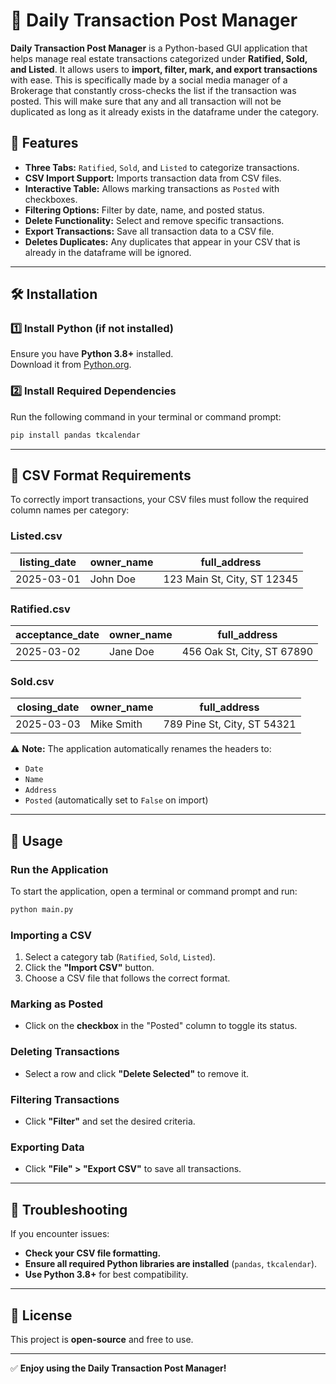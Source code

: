 # 🏡 Daily Transaction Post Manager

**Daily Transaction Post Manager** is a Python-based GUI application that helps manage real estate transactions categorized under **Ratified, Sold, and Listed**. It allows users to **import, filter, mark, and export transactions** with ease. This is specifically made by a social media manager of a Brokerage that constantly cross-checks the list if the transaction was posted. This will make sure that any and all transaction will not be duplicated as long as it already exists in the dataframe under the category. 

## 📌 Features
- **Three Tabs:** `Ratified`, `Sold`, and `Listed` to categorize transactions.
- **CSV Import Support:** Imports transaction data from CSV files.
- **Interactive Table:** Allows marking transactions as `Posted` with checkboxes.
- **Filtering Options:** Filter by date, name, and posted status.
- **Delete Functionality:** Select and remove specific transactions.
- **Export Transactions:** Save all transaction data to a CSV file.
- **Deletes Duplicates:** Any duplicates that appear in your CSV that is already in the dataframe will be ignored. 

---

## 🛠️ Installation

### 1️⃣ Install Python (if not installed)
Ensure you have **Python 3.8+** installed.  
Download it from [Python.org](https://www.python.org/downloads/).

### 2️⃣ Install Required Dependencies
Run the following command in your terminal or command prompt:

```sh
pip install pandas tkcalendar
```

---

## 📂 CSV Format Requirements

To correctly import transactions, your CSV files must follow the required column names per category:

### **Listed.csv**
| listing_date | owner_name | full_address |
|-------------|------------|-------------|
| 2025-03-01 | John Doe | 123 Main St, City, ST 12345 |

### **Ratified.csv**
| acceptance_date | owner_name | full_address |
|----------------|------------|-------------|
| 2025-03-02 | Jane Doe | 456 Oak St, City, ST 67890 |

### **Sold.csv**
| closing_date | owner_name | full_address |
|-------------|------------|-------------|
| 2025-03-03 | Mike Smith | 789 Pine St, City, ST 54321 |

⚠️ **Note:** The application automatically renames the headers to:
- `Date`
- `Name`
- `Address`
- `Posted` (automatically set to `False` on import)

---

## 🚀 Usage

### **Run the Application**
To start the application, open a terminal or command prompt and run:

```sh
python main.py
```

### **Importing a CSV**
1. Select a category tab (`Ratified`, `Sold`, `Listed`).
2. Click the **"Import CSV"** button.
3. Choose a CSV file that follows the correct format.

### **Marking as Posted**
- Click on the **checkbox** in the "Posted" column to toggle its status.

### **Deleting Transactions**
- Select a row and click **"Delete Selected"** to remove it.

### **Filtering Transactions**
- Click **"Filter"** and set the desired criteria.

### **Exporting Data**
- Click **"File" > "Export CSV"** to save all transactions.

---

## 🔧 Troubleshooting
If you encounter issues:
- **Check your CSV file formatting.**
- **Ensure all required Python libraries are installed** (`pandas`, `tkcalendar`).
- **Use Python 3.8+** for best compatibility.

---

## 📜 License
This project is **open-source** and free to use.

---

✅ **Enjoy using the Daily Transaction Post Manager!**
